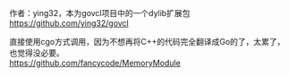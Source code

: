 作者：ying32，本为govcl项目中的一个dylib扩展包   
https://github.com/ying32/govcl   

直接使用cgo方式调用，因为不想再将C++的代码完全翻译成Go的了，太累了，也觉得没必要。   
https://github.com/fancycode/MemoryModule  